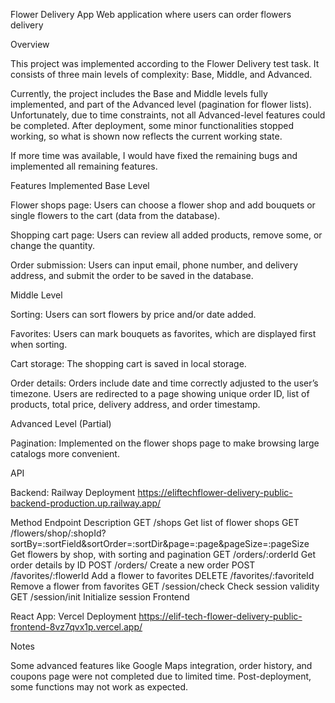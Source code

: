 Flower Delivery App
	Web application where users can order flowers delivery

Overview

This project was implemented according to the Flower Delivery test task. It consists of three main levels of complexity: Base, Middle, and Advanced.

Currently, the project includes the Base and Middle levels fully implemented, and part of the Advanced level (pagination for flower lists). Unfortunately, due to time constraints, not all Advanced-level features could be completed. After deployment, some minor functionalities stopped working, so what is shown now reflects the current working state.

If more time was available, I would have fixed the remaining bugs and implemented all remaining features.

Features Implemented
Base Level

Flower shops page: Users can choose a flower shop and add bouquets or single flowers to the cart (data from the database).

Shopping cart page: Users can review all added products, remove some, or change the quantity.

Order submission: Users can input email, phone number, and delivery address, and submit the order to be saved in the database.

Middle Level

Sorting: Users can sort flowers by price and/or date added.

Favorites: Users can mark bouquets as favorites, which are displayed first when sorting.

Cart storage: The shopping cart is saved in local storage.

Order details: Orders include date and time correctly adjusted to the user’s timezone. Users are redirected to a page showing unique order ID, list of products, total price, delivery address, and order timestamp.

Advanced Level (Partial)

Pagination: Implemented on the flower shops page to make browsing large catalogs more convenient.

API

Backend: Railway Deployment
	https://eliftechflower-delivery-public-backend-production.up.railway.app/

Method	Endpoint	Description
GET	/shops	Get list of flower shops
GET	/flowers/shop/:shopId?sortBy=:sortField&sortOrder=:sortDir&page=:page&pageSize=:pageSize	Get flowers by shop, with sorting and pagination
GET	/orders/:orderId	Get order details by ID
POST	/orders/	Create a new order
POST	/favorites/:flowerId	Add a flower to favorites
DELETE	/favorites/:favoriteId	Remove a flower from favorites
GET	/session/check	Check session validity
GET	/session/init	Initialize session
Frontend

React App: Vercel Deployment
	https://elif-tech-flower-delivery-public-frontend-8vz7qvx1p.vercel.app/

Notes

Some advanced features like Google Maps integration, order history, and coupons page were not completed due to limited time. Post-deployment, some functions may not work as expected.
